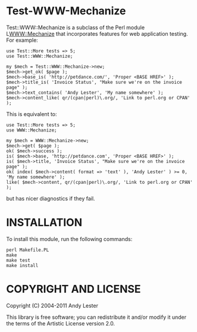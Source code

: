 # Test-WWW-Mechanize

Test::WWW::Mechanize is a subclass of the Perl module L<WWW::Mechanize>
that incorporates features for web application testing.  For example:

    use Test::More tests => 5;
    use Test::WWW::Mechanize;

    my $mech = Test::WWW::Mechanize->new;
    $mech->get_ok( $page );
    $mech->base_is( 'http://petdance.com/', 'Proper <BASE HREF>' );
    $mech->title_is( 'Invoice Status', "Make sure we're on the invoice page" );
    $mech->text_contains( 'Andy Lester', 'My name somewhere' );
    $mech->content_like( qr/(cpan|perl)\.org/, 'Link to perl.org or CPAN' );

This is equivalent to:

    use Test::More tests => 5;
    use WWW::Mechanize;

    my $mech = WWW::Mechanize->new;
    $mech->get( $page );
    ok( $mech->success );
    is( $mech->base, 'http://petdance.com', 'Proper <BASE HREF>' );
    is( $mech->title, 'Invoice Status', "Make sure we're on the invoice page" );
    ok( index( $mech->content( format => 'text' ), 'Andy Lester' ) >= 0, 'My name somewhere' );
    like( $mech->content, qr/(cpan|perl)\.org/, 'Link to perl.org or CPAN' );

but has nicer diagnostics if they fail.

# INSTALLATION

To install this module, run the following commands:

    perl Makefile.PL
    make
    make test
    make install

# COPYRIGHT AND LICENSE

Copyright (C) 2004-2011 Andy Lester

This library is free software; you can redistribute it and/or modify it
under the terms of the Artistic License version 2.0.
